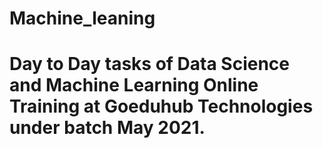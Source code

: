 # Machine_leaning
# Day to Day tasks of Data Science and Machine Learning Online Training at Goeduhub Technologies under batch May 2021.